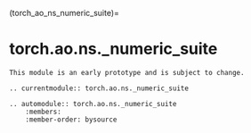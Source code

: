(torch_ao_ns_numeric_suite)=

# torch.ao.ns._numeric_suite

```{warning}
This module is an early prototype and is subject to change.
```

```{eval-rst}
.. currentmodule:: torch.ao.ns._numeric_suite
```
```{eval-rst}
.. automodule:: torch.ao.ns._numeric_suite
    :members:
    :member-order: bysource
```
